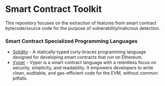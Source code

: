 # Smart Contract Toolkit 

This repository focuses on the extraction of features from smart contract bytecode/source code for the purpose of vulnerability/malicious detection.

### Smart Contract Specialized Programming Languages
* [Solidity](https://soliditylang.org/) - A statically-typed curly-braces programming language designed for developing smart contracts that run on Ethereum.
* [Vyper](https://vyperlang.org/) - Vyper is a smart contract language with a relentless focus on security, simplicity, and readability. It empowers developers to write clean, auditable, and gas-efficient code for the EVM, without common pitfalls.
